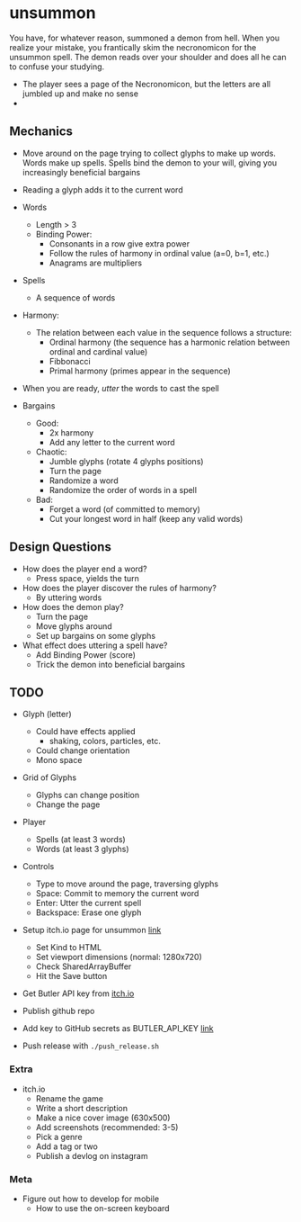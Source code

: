 # unsummon

You have, for whatever reason, summoned a demon from hell. When you realize your mistake, you frantically skim the necronomicon for the unsummon spell. The demon reads over your shoulder and does all he can to confuse your studying.

- The player sees a page of the Necronomicon, but the letters are all jumbled up and make no sense
- 

## Mechanics

- Move around on the page trying to collect glyphs to make up words. Words make up spells. Spells bind the demon to your will, giving you increasingly beneficial bargains

- Reading a glyph adds it to the current word

- Words
  - Length > 3
  - Binding Power:
    - Consonants in a row give extra power
    - Follow the rules of harmony in ordinal value (a=0, b=1, etc.)
    - Anagrams are multipliers
- Spells
  - A sequence of words
- Harmony:
  - The relation between each value in the sequence follows a structure:
    - Ordinal harmony (the sequence has a harmonic relation between ordinal and cardinal value)
    - Fibbonacci
    - Primal harmony (primes appear in the sequence)
- When you are ready, *utter* the words to cast the spell

- Bargains
  - Good:
    - 2x harmony
    - Add any letter to the current word
  - Chaotic:
    - Jumble glyphs (rotate 4 glyphs positions)
    - Turn the page
    - Randomize a word
    - Randomize the order of words in a spell
  - Bad:
    - Forget a word (of committed to memory)
    - Cut your longest word in half (keep any valid words)

## Design Questions

- How does the player end a word?
  - Press space, yields the turn
- How does the player discover the rules of harmony?
  - By uttering words
- How does the demon play?
  - Turn the page
  - Move glyphs around
  - Set up bargains on some glyphs
- What effect does uttering a spell have?
  - Add Binding Power (score)
  - Trick the demon into beneficial bargains

## TODO

- Glyph (letter)
  - Could have effects applied
    - shaking, colors, particles, etc.
  - Could change orientation
  - Mono space
- Grid of Glyphs
  - Glyphs can change position
  - Change the page
- Player
  - Spells (at least 3 words)
  - Words (at least 3 glyphs)
- Controls
  - Type to move around the page, traversing glyphs
  - Space: Commit to memory the current word
  - Enter: Utter the current spell
  - Backspace: Erase one glyph

- Setup itch.io page for unsummon [link](https://itch.io/game/new)
  - Set Kind to HTML
  - Set viewport dimensions (normal: 1280x720)
  - Check SharedArrayBuffer
  - Hit the Save button
- Get Butler API key from [itch.io](https://itch.io/user/settings/api-keys)
- Publish github repo
- Add key to GitHub secrets as BUTLER_API_KEY [link](https://github.com/bjornarprytz/unsummon/settings/secrets/actions)
- Push release with `./push_release.sh`

### Extra

- itch.io
  - Rename the game
  - Write a short description
  - Make a nice cover image (630x500)
  - Add screenshots (recommended: 3-5)
  - Pick a genre
  - Add a tag or two
  - Publish a devlog on instagram

### Meta

- Figure out how to develop for mobile
  - How to use the on-screen keyboard
